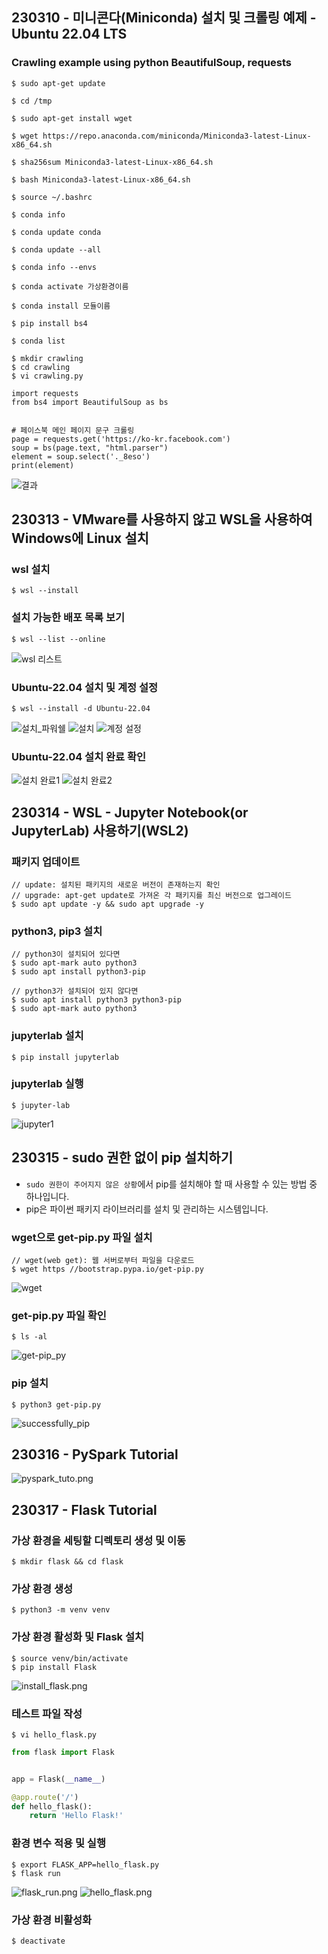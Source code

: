 ## 230310 - 미니콘다(Miniconda) 설치 및 크롤링 예제 - Ubuntu 22.04 LTS


### Crawling example using python BeautifulSoup, requests

```
$ sudo apt-get update
```

```
$ cd /tmp
```

```
$ sudo apt-get install wget
```

```
$ wget https://repo.anaconda.com/miniconda/Miniconda3-latest-Linux-x86_64.sh
```

```
$ sha256sum Miniconda3-latest-Linux-x86_64.sh
```

```
$ bash Miniconda3-latest-Linux-x86_64.sh
```

```
$ source ~/.bashrc
```

```
$ conda info
```

```
$ conda update conda
```

```
$ conda update --all
```

```
$ conda info --envs
```

```
$ conda activate 가상환경이름
```

```
$ conda install 모듈이름
```

```
$ pip install bs4
```

```
$ conda list
```

```
$ mkdir crawling
$ cd crawling
$ vi crawling.py
```
```python3
import requests
from bs4 import BeautifulSoup as bs


# 페이스북 메인 페이지 문구 크롤링
page = requests.get('https://ko-kr.facebook.com')
soup = bs(page.text, "html.parser")
element = soup.select('._8eso')
print(element)
```
![결과](img/result.png)




## 230313 - VMware를 사용하지 않고 WSL을 사용하여 Windows에 Linux 설치

### wsl 설치
```
$ wsl --install
```

### 설치 가능한 배포 목록 보기
```
$ wsl --list --online
```
![wsl 리스트](img/wsl_list.png)

### Ubuntu-22.04 설치 및 계정 설정
```
$ wsl --install -d Ubuntu-22.04
```
![설치_파워쉘](img/wsl_install_ubuntu_2204.png)
![설치](img/installing.png)
![계정 설정](img/setting.png)

### Ubuntu-22.04 설치 완료 확인
![설치 완료1](img/complete.png)
![설치 완료2](img/complete2.png)




## 230314 - WSL - Jupyter Notebook(or JupyterLab) 사용하기(WSL2)

### 패키지 업데이트
```
// update: 설치된 패키지의 새로운 버전이 존재하는지 확인
// upgrade: apt-get update로 가져온 각 패키지를 최신 버전으로 업그레이드
$ sudo apt update -y && sudo apt upgrade -y
```

### python3, pip3 설치
```
// python3이 설치되어 있다면
$ sudo apt-mark auto python3
$ sudo apt install python3-pip

// python3가 설치되어 있지 않다면
$ sudo apt install python3 python3-pip
$ sudo apt-mark auto python3
```

### jupyterlab 설치 
```
$ pip install jupyterlab
```

### jupyterlab 실행
```
$ jupyter-lab
```
![jupyter1](img/jupyter_1.png)




## 230315 - sudo 권한 없이 pip 설치하기

- `sudo 권한이 주어지지 않은 상황`에서 pip를 설치해야 할 때 사용할 수 있는 방법 중 하나입니다.
- pip은 파이썬 패키지 라이브러리를 설치 및 관리하는 시스템입니다.

### wget으로 get-pip.py 파일 설치
```
// wget(web get): 웹 서버로부터 파일을 다운로드
$ wget https //bootstrap.pypa.io/get-pip.py
```
![wget](img/wget.png)

### get-pip.py 파일 확인
```
$ ls -al
```
![get-pip_py](img/get-pip_py.png)

### pip 설치
```
$ python3 get-pip.py
```
![successfully_pip](img/successfully_pip.png)




## 230316 - PySpark Tutorial

![pyspark_tuto.png](img/pyspark_tuto.png)



## 230317 - Flask Tutorial

### 가상 환경을 세팅할 디렉토리 생성 및 이동
```
$ mkdir flask && cd flask
```

### 가상 환경 생성
```
$ python3 -m venv venv
```

### 가상 환경 활성화 및 Flask 설치
```
$ source venv/bin/activate
$ pip install Flask
```
![install_flask.png](img/install_flask.png)

### 테스트 파일 작성
```
$ vi hello_flask.py
```
```python
from flask import Flask


app = Flask(__name__)

@app.route('/')
def hello_flask():
    return 'Hello Flask!'
```

### 환경 변수 적용 및 실행
```
$ export FLASK_APP=hello_flask.py
$ flask run
```
![flask_run.png](img/flask_run.png)
![hello_flask.png](img/hello_flask.png)

### 가상 환경 비활성화
```
$ deactivate
```
